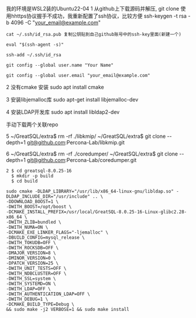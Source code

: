 我的环境是WSL2装的Ubuntu22-04
1 从github上下载源码并解压, git clone 使用hhttps协议握手不成功，我重新配置了ssh协议，比较方便
    ssh-keygen -t rsa -b 4096 -C "your_email@example.com"
    
    cat ~/.ssh/id_rsa.pub 复制公钥贴到自己github账号中的ssh-key里面(新建一个)
    
    eval "$(ssh-agent -s)"

    ssh-add ~/.ssh/id_rsa

    git config --global user.name "Your Name"
    
    git config --global user.email "your_email@example.com"



2 没有cmake 安装 sudo apt install cmake

3 安装libjemalloc库 sudo apt-get install libjemalloc-dev

4 安装LDAP开发库 sudo apt install libldap2-dev

手动下载两个关联repo

5 ~/GreatSQL/extra$ rm -rf ./libkmip/
  ~/GreatSQL/extra$ git clone --depth=1 git@github.com:Percona-Lab/libkmip.git
  
6 ~/GreatSQL/extra$ rm -rf ./coredumper/
  ~/GreatSQL/extra$ git clone --depth=1 git@github.com:Percona-Lab/coredumper.git
  
```
2 $ cd greatsql-8.0.25-16
  $ mkdir -p build
  $ cd build

sudo cmake -DLDAP_LIBRARY="/usr/lib/x86_64-linux-gnu/libldap.so" -DLDAP_INCLUDE_DIR="/usr/include" .. \
-DDOWNLOAD_BOOST=1 \
-DWITH_BOOST=/opt/boost \
-DCMAKE_INSTALL_PREFIX=/usr/local/GreatSQL-8.0.25-16-Linux-glibc2.28-x86_64 \
-DWITH_ZLIB=bundled \
-DWITH_NUMA=ON \
-DCMAKE_EXE_LINKER_FLAGS="-ljemalloc" \
-DBUILD_CONFIG=mysql_release \
-DWITH_TOKUDB=OFF \
-DWITH_ROCKSDB=OFF \
-DMAJOR_VERSION=8 \
-DMINOR_VERSION=0 \
-DPATCH_VERSION=25 \
-DWITH_UNIT_TESTS=OFF \
-DWITH_NDBCLUSTER=OFF \
-DWITH_SSL=system \
-DWITH_SYSTEMD=ON \
-DWITH_LDAP=OFF \
-DWITH_AUTHENTICATION_LDAP=OFF \
-DWITH_DEBUG=1 \
-DCMAKE_BUILD_TYPE=Debug \
&& sudo make -j2 VERBOSE=1 && sudo make install

```

